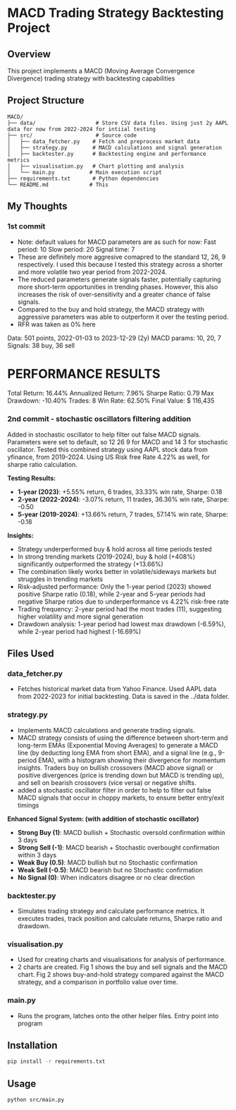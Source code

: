 # MACD Trading Strategy Backtesting Project

## Overview
This project implements a MACD (Moving Average Convergence Divergence) trading strategy with backtesting capabilities

## Project Structure

```
MACD/
├── data/                   # Store CSV data files. Using just 2y AAPL data for now from 2022-2024 for intiial testing
├── src/                    # Source code
│   ├── data_fetcher.py    # Fetch and preprocess market data
│   ├── strategy.py        # MACD calculations and signal generation
│   ├── backtester.py      # Backtesting engine and performance metrics
│   ├── visualisation.py   # Chart plotting and analysis
│   └── main.py           # Main execution script
├── requirements.txt       # Python dependencies
└── README.md             # This

```

## My Thoughts
### **1st commit**
- Note: default values for MACD parameters are as such for now: 
    Fast period: 10
    Slow period: 20
    Signal time: 7
- These are definitely more aggresive comapred to the standard 12, 26, 9 respectively. I used this because I tested this strategy across a shorter and more volatile two year period from 2022-2024.
- The reduced parameters generate signals faster, potentially capturing more short-term opportunities in trending phases. However, this also increases the risk of over-sensitivity and a greater chance of false signals.
- Compared to the buy and hold strategy, the MACD strategy with aggressive parameters was able to outperform it over the testing period.
- RFR was taken as 0% here

Data: 501 points, 2022-01-03 to 2023-12-29 (2y)
MACD params: 10, 20, 7
Signals: 38 buy, 36 sell

PERFORMANCE RESULTS
=============================
Total Return:        16.44%
Annualized Return:    7.96%
Sharpe Ratio:          0.79
Max Drawdown:       -10.40%
Trades:                   8
Win Rate:            62.50%
Final Value:       $ 116,435

### **2nd commit - stochastic oscillators filtering addition**
Added in stochastic oscillator to help filter out false MACD signals. Parameters were set to default, so 12 26 9 for MACD and 14 3 for stochastic oscillator. Tested this combined strategy using AAPL stock data from yfinance, from 2019-2024. Using US Risk free Rate 4.22% as well, for sharpe ratio calculation.

**Testing Results:**
- **1-year (2023)**: +5.55% return, 6 trades, 33.33% win rate, Sharpe: 0.18
- **2-year (2022-2024)**: -3.07% return, 11 trades, 36.36% win rate, Sharpe: -0.50
- **5-year (2019-2024)**: +13.66% return, 7 trades, 57.14% win rate, Sharpe: -0.18

**Insights:**
- Strategy underperformed buy & hold across all time periods tested
- In strong trending markets (2019-2024), buy & hold (+408%) significantly outperformed the strategy (+13.66%)
- The combination likely works better in volatile/sideways markets but struggles in trending markets
- Risk-adjusted performance: Only the 1-year period (2023) showed positive Sharpe ratio (0.18), while 2-year and 5-year periods had negative Sharpe ratios due to underperformance vs 4.22% risk-free rate
- Trading frequency: 2-year period had the most trades (11), suggesting higher volatility and more signal generation
- Drawdown analysis: 1-year period had lowest max drawdown (-6.59%), while 2-year period had highest (-16.69%)


## Files Used

### data_fetcher.py
- Fetches historical market data from Yahoo Finance. Used AAPL data from 2022-2023 for initial backtesting. Data is saved in the ../data folder.


### strategy.py
- Implements MACD calculations and generate trading signals. 
- MACD strategy consists of using the difference between short-term and long-term EMAs (Exponential Moving Averages) to generate a MACD line (by deducting long EMA from short EMA), and a signal line (e.g., 9-period EMA), with a histogram showing their divergence for momentum insights. Traders buy on bullish crossovers (MACD above signal) or positive divergences (price is trending down but MACD is trending up), and sell on bearish crossovers (vice versa) or negative shifts.
- added a stochastic oscillator filter in order to help to filter out false MACD signals that occur in choppy markets, to ensure better entry/exit timings

**Enhanced Signal System: (with addition of stochastic oscillator)**
- **Strong Buy (1)**: MACD bullish + Stochastic oversold confirmation within 3 days
- **Strong Sell (-1)**: MACD bearish + Stochastic overbought confirmation within 3 days  
- **Weak Buy (0.5)**: MACD bullish but no Stochastic confirmation
- **Weak Sell (-0.5)**: MACD bearish but no Stochastic confirmation
- **No Signal (0)**: When indicators disagree or no clear direction


### backtester.py
-  Simulates trading strategy and calculate performance metrics. It executes trades, track position and calculate returns, Sharpe ratio and drawdown.


### visualisation.py
- Used for creating charts and visualisations for analysis of performance. 
- 2 charts are created. Fig 1 shows the buy and sell signals and the MACD chart. Fig 2 shows buy-and-hold strategy compared against the MACD strategy, and a comparison in portfolio value over time.


### main.py
- Runs the program, latches onto the other helper files. Entry point into program



## Installation

```bash
pip install -r requirements.txt
```

## Usage

```bash
python src/main.py
```

